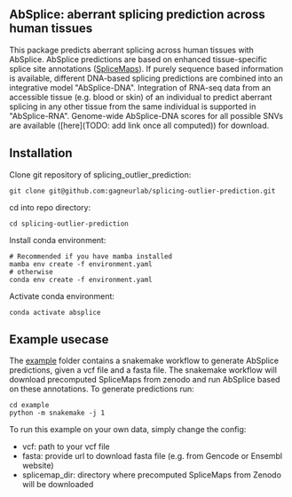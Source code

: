 AbSplice: aberrant splicing prediction across human tissues
--------------------------------
This package predicts aberrant splicing across human tissues with AbSplice. 
AbSplice predictions are based on enhanced tissue-specific splice site annotations ([SpliceMaps](https://github.com/gagneurlab/splicemap)).
If purely sequence based information is available, different DNA-based splicing predictions are combined into an integrative model "AbSplice-DNA".
Integration of RNA-seq data from an accessible tissue (e.g. blood or skin) of an individual to predict aberrant splicing in any other tissue from the same individual is supported in "AbSplice-RNA".
Genome-wide AbSplice-DNA scores for all possible SNVs are available ([here](TODO: add link once all computed)) for download.

## Installation
Clone git repository of splicing_outlier_prediction:
```
git clone git@github.com:gagneurlab/splicing-outlier-prediction.git
```

cd into repo directory:
```
cd splicing-outlier-prediction
```

Install conda environment:
```
# Recommended if you have mamba installed
mamba env create -f environment.yaml
# otherwise
conda env create -f environment.yaml
```
Activate conda environment:
```
conda activate absplice
```

## Example usecase
The [example](https://github.com/gagneurlab/splicing-outlier-prediction/tree/master/example) folder contains a snakemake workflow to generate AbSplice predictions, given a vcf file and a fasta file.
The snakemake workflow will download precomputed SpliceMaps from zenodo and run AbSplice based on these annotations.
To generate predictions run:
```
cd example
python -m snakemake -j 1
```
To run this example on your own data, simply change the config:
* vcf: path to your vcf file
* fasta: provide url to download fasta file (e.g. from Gencode or Ensembl website)
* splicemap_dir: directory where precomputed SpliceMaps from Zenodo will be downloaded